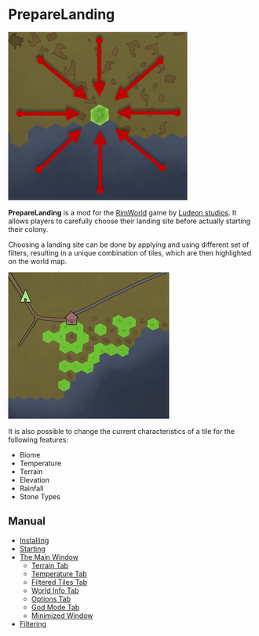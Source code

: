﻿PrepareLanding
==============

![logo](assets/preview.png)

**PrepareLanding** is a mod for the [RimWorld](https://rimworldgame.com/) game by [Ludeon studios](https://ludeon.com/blog/). It allows players to carefully choose their landing site before actually starting their colony.

Choosing a landing site can be done by applying and using different set of filters, resulting in a unique combination of tiles, which are then highlighted on the world map.

![tiles blinking](assets/tiles_blink.gif)

It is also possible to change the current characteristics of a tile for the following features:
* Biome
* Temperature
* Terrain
* Elevation
* Rainfall
* Stone Types

Manual
------

* [Installing](installing.md)
* [Starting](starting.md)
* [The Main Window](starting.md#main-window)
    * [Terrain Tab](terrain_tab.md)
    * [Temperature Tab](temperature_tab.md)
    * [Filtered Tiles Tab](filtered_tiles_tab.md)
    * [World Info Tab](world_info_tab.md)
    * [Options Tab](options_tab.md)
    * [God Mode Tab](god_mode_tab.md)
    * [Minimized Window](starting.md#minimized-window)
* [Filtering](filtering.md)